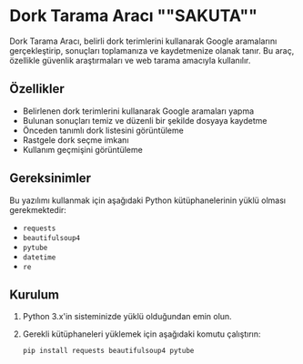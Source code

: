 # Dork Tarama Aracı ""SAKUTA""

Dork Tarama Aracı, belirli dork terimlerini kullanarak Google aramalarını gerçekleştirip, sonuçları toplamanıza ve kaydetmenize olanak tanır. Bu araç, özellikle güvenlik araştırmaları ve web tarama amacıyla kullanılır.

## Özellikler

- Belirlenen dork terimlerini kullanarak Google aramaları yapma
- Bulunan sonuçları temiz ve düzenli bir şekilde dosyaya kaydetme
- Önceden tanımlı dork listesini görüntüleme
- Rastgele dork seçme imkanı
- Kullanım geçmişini görüntüleme

## Gereksinimler

Bu yazılımı kullanmak için aşağıdaki Python kütüphanelerinin yüklü olması gerekmektedir:

- `requests`
- `beautifulsoup4`
- `pytube`
- `datetime`
- `re`

## Kurulum

1. Python 3.x'in sisteminizde yüklü olduğundan emin olun.
2. Gerekli kütüphaneleri yüklemek için aşağıdaki komutu çalıştırın:

   ```bash
   pip install requests beautifulsoup4 pytube
